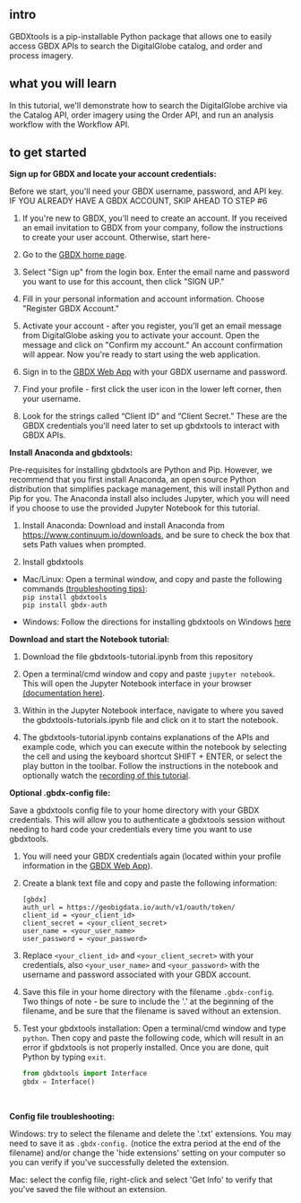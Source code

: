 ## intro 
GBDXtools is a pip-installable Python package that allows one to easily access GBDX APIs to search the DigitalGlobe catalog, and order and process imagery. 

## what you will learn 
In this tutorial, we'll demonstrate how to search the DigitalGlobe archive via the Catalog API, order imagery using the Order API, and run an analysis workflow with the Workflow API. 

## to get started
__Sign up for GBDX and locate your account credentials:__

Before we start, you'll need your GBDX username, password, and API key. IF YOU ALREADY HAVE A GBDX ACCOUNT, SKIP AHEAD TO STEP #6

1. If you're new to GBDX, you'll need to create an account. If you received an email invitation to GBDX from your company, follow the instructions to create your user account. Otherwise, start here-

2. Go to the [GBDX home page](https://gbdx.geobigdata.io/login).

3. Select "Sign up" from the login box. Enter the email name and password you want to use for this account, then click "SIGN UP."

4. Fill in your personal information and account information. Choose "Register GBDX Account."

5. Activate your account - after you register, you'll get an email message from DigitalGlobe asking you to activate your account. Open the message and click on "Confirm my account." An account confirmation will appear. Now you're ready to start using the web application.

6. Sign in to the [GBDX Web App](https://gbdx.geobigdata.io) with your GBDX username and password.

7. Find your profile - first click the user icon in the lower left corner, then your username.

8. Look for the strings called “Client ID” and “Client Secret.” These are the GBDX credentials you'll need later to set up gbdxtools to interact with GBDX APIs.

__Install Anaconda and gbdxtools:__ 

Pre-requisites for installing gbdxtools are Python and Pip. However, we recommend that you first install Anaconda, an open source Python distribution that simplifies package management, this will install Python and Pip for you. The Anaconda install also includes Jupyter, which you will need if you choose to use the provided Jupyter Notebook for this tutorial. 

1. Install Anaconda: Download and install Anaconda from https://www.continuum.io/downloads, and be sure to check the box that sets Path values when prompted.

2. Install gbdxtools 
- Mac/Linux: Open a terminal window, and copy and paste the following commands [(troubleshooting tips)](https://github.com/DigitalGlobe/gbdxtools): <br/>
`pip install gbdxtools` <br/>
`pip install gbdx-auth`

- Windows: Follow the directions for installing gbdxtools on Windows [here](https://github.com/DigitalGlobe/gbdxtools/blob/master/install_windows.md)

__Download and start the Notebook tutorial:__
1. Download the file gbdxtools-tutorial.ipynb from this repository

2. Open a terminal/cmd window and copy and paste `jupyter notebook`. This will open the Jupyter Notebook interface in your browser [(documentation here)](https://jupyter.readthedocs.io/en/latest/running.html#running). 

3. Within in the Jupyter Notebook interface, navigate to where you saved the gbdxtools-tutorials.ipynb file and click on it to start the notebook. 

4. The gbdxtools-tutorial.ipynb contains explanations of the APIs and example code, which you can execute within the notebook by selecting the cell and using the keyboard shortcut SHIFT + ENTER, or select the play button in the toolbar. Follow the instructions in the notebook and optionally watch the [recording of this tutorial](google.com). 
 
__Optional .gbdx-config file:__

Save a gbdxtools config file to your home directory with your GBDX credentials. This will allow you to authenticate a gbdxtools session without needing to hard code your credentials every time you want to use gbdxtools.   

1. You will need your GBDX credentials again (located within your profile information in the [GBDX Web App](https://gbdx.geobigdata.io)).

2. Create a blank text file and copy and paste the following information:
    ```
    [gbdx]
    auth_url = https://geobigdata.io/auth/v1/oauth/token/
    client_id = <your_client_id>
    client_secret = <your_client_secret>
    user_name = <your_user_name>
    user_password = <your_password>
    ```
3. Replace `<your_client_id>` and `<your_client_secret>` with your credentials, also `<your_user_name>` and `<your_password>` with the username and password associated with your GBDX account. 

4. Save this file in your home directory with the filename `.gbdx-config`. Two things of note - be sure to include the '.' at the beginning of the filename, and be sure that the filename is saved without an extension. 

5. Test your gbdxtools installation: Open a terminal/cmd window and type `python`. Then copy and paste the following code, which will result in an error if gbdxtools is not properly installed. Once you are done, quit Python by typing `exit`. 

   ```python
   from gbdxtools import Interface
   gbdx = Interface()
   ```
<br/>

__Config file troubleshooting:__

Windows: try to select the filename and delete the '.txt' extensions. You may need to save it as `.gbdx-config.` (notice the extra period at the end of the filename) and/or change the 'hide extensions' setting on your computer so you can verify if you've successfully deleted the extension. 

Mac: select the config file, right-click and select 'Get Info' to verify that you've saved the file without an extension. 
